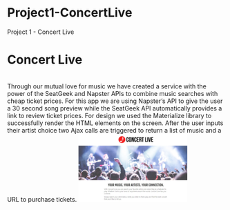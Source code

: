 # Project1-ConcertLive
Project 1 - Concert Live

<h1>Concert Live</h1> 
<br>
Through our mutual love for music we have created a service with the power of the SeatGeek and Napster APIs to combine music searches with cheap ticket prices. 
For this app we are using Napster’s API to give the user a 30 second song preview while the SeatGeek API automatically provides a link to review ticket prices. 
For design we used the Materialize library to successfully render the HTML elements on the screen. 
After the user inputs their artist choice two Ajax calls are triggered to return a list of music and a URL to purchase tickets.
 <a href="https://manuel-padilla.github.io/Project1-ConcertLive/"><img src="https://github.com/Manuel-Padilla/Project1-ConcertLive/blob/master/images/Snapshot.JPG" alt="Concert Live" target="_blank" style="width: 50%; height: 50%;"></a>

